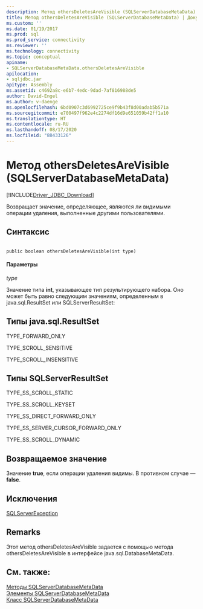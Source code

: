 ```yaml
---
description: Метод othersDeletesAreVisible (SQLServerDatabaseMetaData)
title: Метод othersDeletesAreVisible (SQLServerDatabaseMetaData) | Документация Майкрософт
ms.custom: ''
ms.date: 01/19/2017
ms.prod: sql
ms.prod_service: connectivity
ms.reviewer: ''
ms.technology: connectivity
ms.topic: conceptual
apiname:
- SQLServerDatabaseMetaData.othersDeletesAreVisible
apilocation:
- sqljdbc.jar
apitype: Assembly
ms.assetid: c4692a8c-e6b7-4edc-9dad-7af816988de5
author: David-Engel
ms.author: v-daenge
ms.openlocfilehash: 6bd0907c3d6992725ce9f9b43f8d00adab5b571a
ms.sourcegitcommit: e700497f962e4c2274df16d9e651059b42ff1a10
ms.translationtype: HT
ms.contentlocale: ru-RU
ms.lasthandoff: 08/17/2020
ms.locfileid: "88433126"
---
```

# <a name="othersdeletesarevisible-method-sqlserverdatabasemetadata"></a>Метод othersDeletesAreVisible (SQLServerDatabaseMetaData)
[!INCLUDE[Driver_JDBC_Download](../../../includes/driver_jdbc_download.md)]

  Возвращает значение, определяющее, являются ли видимыми операции удаления, выполненные другими пользователями.  
  
## <a name="syntax"></a>Синтаксис  
  
```  
  
public boolean othersDeletesAreVisible(int type)  
```  
  
#### <a name="parameters"></a>Параметры  
 *type*  
  
 Значение типа **int**, указывающее тип результирующего набора. Оно может быть равно следующим значениям, определенным в java.sql.ResultSet или SQLServerResultSet:  
  
## <a name="javasqlresultset-types"></a>Типы java.sql.ResultSet  
 TYPE_FORWARD_ONLY  
  
 TYPE_SCROLL_SENSITIVE  
  
 TYPE_SCROLL_INSENSITIVE  
  
## <a name="sqlserverresultset-types"></a>Типы SQLServerResultSet  
 TYPE_SS_SCROLL_STATIC  
  
 TYPE_SS_SCROLL_KEYSET  
  
 TYPE_SS_DIRECT_FORWARD_ONLY  
  
 TYPE_SS_SERVER_CURSOR_FORWARD_ONLY  
  
 TYPE_SS_SCROLL_DYNAMIC  
  
## <a name="return-value"></a>Возвращаемое значение  
 Значение **true**, если операции удаления видимы. В противном случае — **false**.  
  
## <a name="exceptions"></a>Исключения  
 [SQLServerException](../../../connect/jdbc/reference/sqlserverexception-class.md)  
  
## <a name="remarks"></a>Remarks  
 Этот метод othersDeletesAreVisible задается с помощью метода othersDeletesAreVisible в интерфейсе java.sql.DatabaseMetaData.  
  
## <a name="see-also"></a>См. также:  
 [Методы SQLServerDatabaseMetaData](../../../connect/jdbc/reference/sqlserverdatabasemetadata-methods.md)   
 [Элементы SQLServerDatabaseMetaData](../../../connect/jdbc/reference/sqlserverdatabasemetadata-members.md)   
 [Класс SQLServerDatabaseMetaData](../../../connect/jdbc/reference/sqlserverdatabasemetadata-class.md)  
  
  
